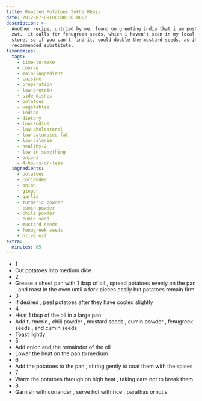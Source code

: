 ```yaml
---
title: Roasted Potatoes Sukhi Bhaji
date: 2012-07-09T00:00:00.000Z
description: >-
  Another recipe, untried by me, found on greeting india that i am posting for
  zwt.  it calls for fenugreek seeds, which i haven't seen in my local grocery
  store, so if you can't find it, could double the mustard seeds, as it is a
  recommended substitute.
taxonomies:
  tags:
    - time-to-make
    - course
    - main-ingredient
    - cuisine
    - preparation
    - low-protein
    - side-dishes
    - potatoes
    - vegetables
    - indian
    - dietary
    - low-sodium
    - low-cholesterol
    - low-saturated-fat
    - low-calorie
    - healthy-2
    - low-in-something
    - onions
    - 4-hours-or-less
  ingredients:
    - potatoes
    - coriander
    - onion
    - ginger
    - garlic
    - turmeric powder
    - cumin powder
    - chili powder
    - cumin seed
    - mustard seeds
    - fenugreek seeds
    - olive oil
extra:
  minutes: 85
---
```

 - 1
 - Cut potatoes into medium dice
 - 2
 - Grease a sheet pan with 1 tbsp of oil , spread potatoes evenly on the pan , and roast in the oven until a fork pieces easily but potatoes remain firm
 - 3
 - If desired , peel potatoes after they have cooled slightly
 - 4
 - Heat 1 tbsp of the oil in a large pan
 - Add turmeric , chili powder , mustard seeds , cumin powder , fenugreek seeds , and cumin seeds
 - Toast lightly
 - 5
 - Add onion and the remainder of the oil
 - Lower the heat on the pan to medium
 - 6
 - Add the potatoes to the pan , stiring gently to coat them with the spices
 - 7
 - Warm the potatoes through on high heat , taking care not to break them
 - 8
 - Garnish with coriander , serve hot with rice , parathas or rotis
